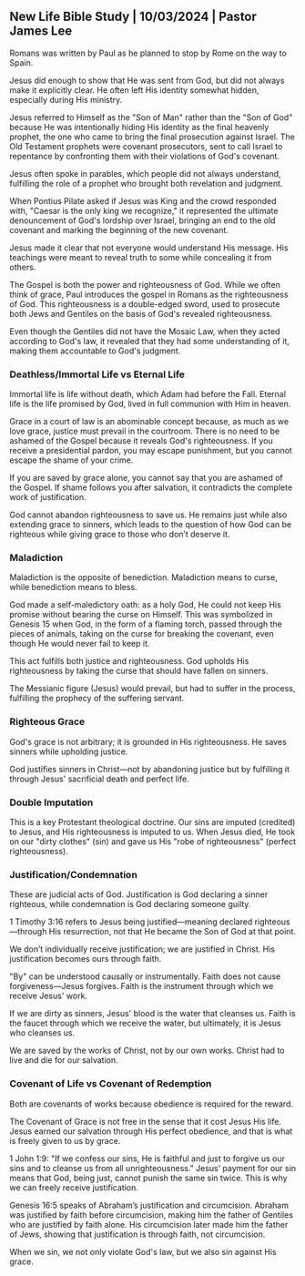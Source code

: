 ## New Life Bible Study | 10/03/2024 | Pastor James Lee

Romans was written by Paul as he planned to stop by Rome on the way to Spain.

Jesus did enough to show that He was sent from God, but did not always make it explicitly clear. He often left His identity somewhat hidden, especially during His ministry.

Jesus referred to Himself as the "Son of Man" rather than the "Son of God" because He was intentionally hiding His identity as the final heavenly prophet, the one who came to bring the final prosecution against Israel. The Old Testament prophets were covenant prosecutors, sent to call Israel to repentance by confronting them with their violations of God's covenant.

Jesus often spoke in parables, which people did not always understand, fulfilling the role of a prophet who brought both revelation and judgment.

When Pontius Pilate asked if Jesus was King and the crowd responded with, "Caesar is the only king we recognize," it represented the ultimate denouncement of God's lordship over Israel, bringing an end to the old covenant and marking the beginning of the new covenant.

Jesus made it clear that not everyone would understand His message. His teachings were meant to reveal truth to some while concealing it from others.

The Gospel is both the power and righteousness of God. While we often think of grace, Paul introduces the gospel in Romans as the righteousness of God. This righteousness is a double-edged sword, used to prosecute both Jews and Gentiles on the basis of God's revealed righteousness.

Even though the Gentiles did not have the Mosaic Law, when they acted according to God's law, it revealed that they had some understanding of it, making them accountable to God's judgment.

### Deathless/Immortal Life vs Eternal Life

Immortal life is life without death, which Adam had before the Fall. Eternal life is the life promised by God, lived in full communion with Him in heaven.

Grace in a court of law is an abominable concept because, as much as we love grace, justice must prevail in the courtroom. There is no need to be ashamed of the Gospel because it reveals God's righteousness. If you receive a presidential pardon, you may escape punishment, but you cannot escape the shame of your crime.

If you are saved by grace alone, you cannot say that you are ashamed of the Gospel. If shame follows you after salvation, it contradicts the complete work of justification.

God cannot abandon righteousness to save us. He remains just while also extending grace to sinners, which leads to the question of how God can be righteous while giving grace to those who don’t deserve it.

### Maladiction

Maladiction is the opposite of benediction. Maladiction means to curse, while benediction means to bless.

God made a self-maledictory oath: as a holy God, He could not keep His promise without bearing the curse on Himself. This was symbolized in Genesis 15 when God, in the form of a flaming torch, passed through the pieces of animals, taking on the curse for breaking the covenant, even though He would never fail to keep it.

This act fulfills both justice and righteousness. God upholds His righteousness by taking the curse that should have fallen on sinners.

The Messianic figure (Jesus) would prevail, but had to suffer in the process, fulfilling the prophecy of the suffering servant.

### Righteous Grace

God's grace is not arbitrary; it is grounded in His righteousness. He saves sinners while upholding justice.

God justifies sinners in Christ—not by abandoning justice but by fulfilling it through Jesus' sacrificial death and perfect life.

### Double Imputation

This is a key Protestant theological doctrine. Our sins are imputed (credited) to Jesus, and His righteousness is imputed to us. When Jesus died, He took on our "dirty clothes" (sin) and gave us His "robe of righteousness" (perfect righteousness).

### Justification/Condemnation

These are judicial acts of God. Justification is God declaring a sinner righteous, while condemnation is God declaring someone guilty.

1 Timothy 3:16 refers to Jesus being justified—meaning declared righteous—through His resurrection, not that He became the Son of God at that point.

We don’t individually receive justification; we are justified in Christ. His justification becomes ours through faith.

"By" can be understood causally or instrumentally. Faith does not cause forgiveness—Jesus forgives. Faith is the instrument through which we receive Jesus' work.

If we are dirty as sinners, Jesus' blood is the water that cleanses us. Faith is the faucet through which we receive the water, but ultimately, it is Jesus who cleanses us.

We are saved by the works of Christ, not by our own works. Christ had to live and die for our salvation.

### Covenant of Life vs Covenant of Redemption

Both are covenants of works because obedience is required for the reward.

The Covenant of Grace is not free in the sense that it cost Jesus His life. Jesus earned our salvation through His perfect obedience, and that is what is freely given to us by grace.

1 John 1:9: "If we confess our sins, He is faithful and just to forgive us our sins and to cleanse us from all unrighteousness." Jesus’ payment for our sin means that God, being just, cannot punish the same sin twice. This is why we can freely receive justification.

Genesis 16:5 speaks of Abraham’s justification and circumcision. Abraham was justified by faith before circumcision, making him the father of Gentiles who are justified by faith alone. His circumcision later made him the father of Jews, showing that justification is through faith, not circumcision.

When we sin, we not only violate God's law, but we also sin against His grace.